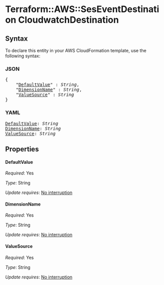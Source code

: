 # Terraform::AWS::SesEventDestination CloudwatchDestination

## Syntax

To declare this entity in your AWS CloudFormation template, use the following syntax:

### JSON

<pre>
{
    "<a href="#defaultvalue" title="DefaultValue">DefaultValue</a>" : <i>String</i>,
    "<a href="#dimensionname" title="DimensionName">DimensionName</a>" : <i>String</i>,
    "<a href="#valuesource" title="ValueSource">ValueSource</a>" : <i>String</i>
}
</pre>

### YAML

<pre>
<a href="#defaultvalue" title="DefaultValue">DefaultValue</a>: <i>String</i>
<a href="#dimensionname" title="DimensionName">DimensionName</a>: <i>String</i>
<a href="#valuesource" title="ValueSource">ValueSource</a>: <i>String</i>
</pre>

## Properties

#### DefaultValue

_Required_: Yes

_Type_: String

_Update requires_: [No interruption](https://docs.aws.amazon.com/AWSCloudFormation/latest/UserGuide/using-cfn-updating-stacks-update-behaviors.html#update-no-interrupt)

#### DimensionName

_Required_: Yes

_Type_: String

_Update requires_: [No interruption](https://docs.aws.amazon.com/AWSCloudFormation/latest/UserGuide/using-cfn-updating-stacks-update-behaviors.html#update-no-interrupt)

#### ValueSource

_Required_: Yes

_Type_: String

_Update requires_: [No interruption](https://docs.aws.amazon.com/AWSCloudFormation/latest/UserGuide/using-cfn-updating-stacks-update-behaviors.html#update-no-interrupt)

